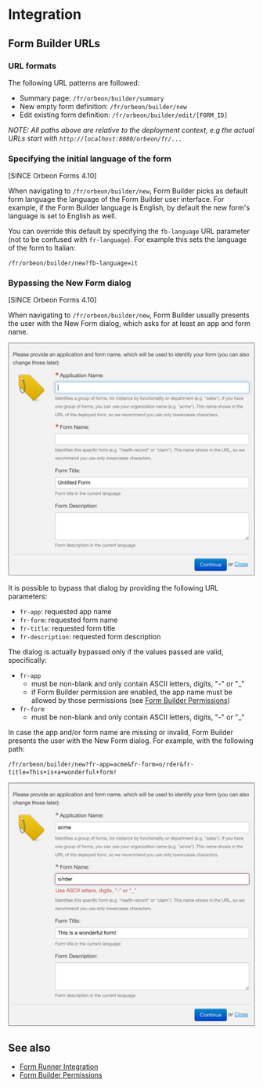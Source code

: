 # Integration

<!-- toc -->

## Form Builder URLs

### URL formats

The following URL patterns are followed:

- Summary page:
    `/fr/orbeon/builder/summary`
- New empty form definition:
    `/fr/orbeon/builder/new`
- Edit existing form definition:
    `/fr/orbeon/builder/edit/[FORM_ID]`

_NOTE: All paths above are relative to the deployment context, e.g the actual URLs start with `http://localhost:8080/orbeon/fr/...`_

### Specifying the initial language of the form

[SINCE Orbeon Forms 4.10]

When navigating to `/fr/orbeon/builder/new`, Form Builder picks as default form language the language of the Form Builder
user interface. For example, if the Form Builder language is English, by default the new form's language is set to
English as well.

You can override this default by specifying the `fb-language` URL parameter (not to be confused with `fr-language`). For
example this sets the language of the form to Italian:

```
/fr/orbeon/builder/new?fb-language=it
``` 

### Bypassing the New Form dialog

[SINCE Orbeon Forms 4.10]

When navigating to `/fr/orbeon/builder/new`, Form Builder usually presents the user with the New Form dialog, which asks for at least an app and form name.

![New Form Dialog](images/new-form-dialog.png)

It is possible to bypass that dialog by providing the following URL parameters:

- `fr-app`: requested app name
- `fr-form`: requested form name
- `fr-title`: requested form title
- `fr-description`: requested form description

The dialog is actually bypassed only if the values passed are valid, specifically:

- `fr-app`
  - must be non-blank and only contain ASCII letters, digits, "-" or "_"
  - if Form Builder permission are enabled, the app name must be allowed by those permissions (see [Form Builder Permissions](../form-runner/access-control/editing-forms.md#form-builder-permissions))
- `fr-form`
  - must be non-blank and only contain ASCII letters, digits, "-" or "_"

In case the app and/or form name are missing or invalid, Form Builder presents the user with the New Form dialog. For example, with the following path:

```
/fr/orbeon/builder/new?fr-app=acme&fr-form=o/rder&fr-title=This+is+a+wonderful+form!
```

![New Form Dialog with Error](images/new-form-dialog-error.png)

## See also

- [Form Runner Integration](../form-runner/overview/integration.md)
- [Form Builder Permissions](../form-runner/access-control/editing-forms.md)
